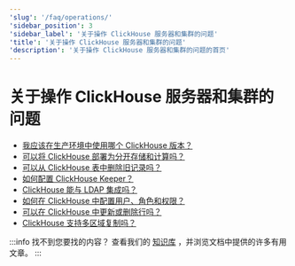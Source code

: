 ```yaml
---
'slug': '/faq/operations/'
'sidebar_position': 3
'sidebar_label': '关于操作 ClickHouse 服务器和集群的问题'
'title': '关于操作 ClickHouse 服务器和集群的问题'
'description': '关于操作 ClickHouse 服务器和集群的问题的首页'
---
```





# 关于操作 ClickHouse 服务器和集群的问题

- [我应该在生产环境中使用哪个 ClickHouse 版本？](/faq/operations/production.md)
- [可以将 ClickHouse 部署为分开存储和计算吗？](/faq/operations/separate_storage.md)
- [可以从 ClickHouse 表中删除旧记录吗？](/faq/operations/delete-old-data.md)
- [如何配置 ClickHouse Keeper？](/guides/sre/keeper/index.md)
- [ClickHouse 能与 LDAP 集成吗？](/guides/sre/user-management/configuring-ldap.md)
- [如何在 ClickHouse 中配置用户、角色和权限？](/guides/sre/user-management/index.md)
- [可以在 ClickHouse 中更新或删除行吗？](/guides/developer/mutations.md)
- [ClickHouse 支持多区域复制吗？](/faq/operations/multi-region-replication.md)

:::info 找不到您要找的内容？
查看我们的 [知识库](/knowledgebase/) ，并浏览文档中提供的许多有用文章。
:::
